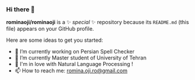 ### Hi there 👋

**rominaoji/rominaoji** is a ✨ _special_ ✨ repository because its `README.md` (this file) appears on your GitHub profile.

Here are some ideas to get you started:

- 🔭 I’m currently working on Persian Spell Checker
- 🌱 I’m currently Master student of University of Tehran 
- 💬 I'm in love with Natural Language Processing !
- 📫 How to reach me: romina.oji.ro@gmail.com

